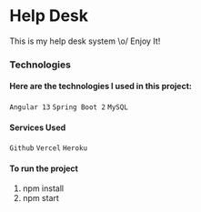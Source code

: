 # Help Desk
This is my help desk system \o/ Enjoy It!

### Technologies
#### Here are the technologies I used in this project:
`Angular 13`
`Spring Boot 2`
`MySQL`

#### Services Used
`Github`
`Vercel`
`Heroku`

#### To run the project
1. npm install
2. npm start

